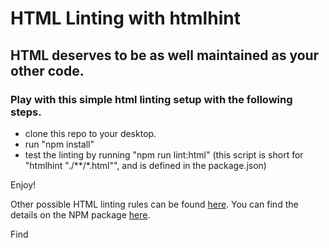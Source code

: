 # HTML Linting with htmlhint

## HTML deserves to be as well maintained as your other code.

### Play with this simple html linting setup with the following steps.

- clone this repo to your desktop.
- run "npm install"
- test the linting by running "npm run lint:html" (this script is short for "htmlhint \"./**/*.html\"", and is defined in the package.json)

Enjoy!  

Other possible HTML linting rules can be found [here](https://htmlhint.com/docs/user-guide/list-rules).
You can find the details on the NPM package [here](https://www.npmjs.com/package/htmlhint).

Find
